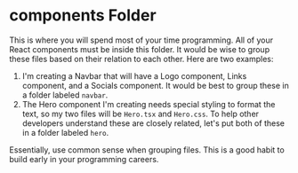 # components Folder

This is where you will spend most of your time programming. All of your React components must be inside this folder. It would be wise to group these files based on their relation to each other. Here are two examples:

1. I'm creating a Navbar that will have a Logo component, Links component, and a Socials component. It would be best to group these in a folder labeled `navbar`.
2. The Hero component I'm creating needs special styling to format the text, so my two files will be `Hero.tsx` and `Hero.css`. To help other developers understand these are closely related, let's put both of these in a folder labeled `hero`.

Essentially, use common sense when grouping files. This is a good habit to build early in your programming careers.
